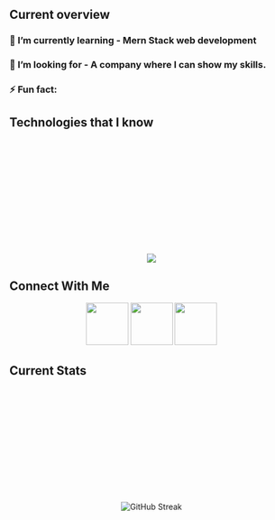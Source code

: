 ## Current overview
###  🌱 I’m currently learning - Mern Stack web development
### 👯 I’m looking for - A company where I can show my skills.
### ⚡ Fun fact: 

 ## Technologies that I know
 <p align="center" style="margin: 220px 0px 20px 0px;">
  <a href="https://skillicons.dev">
    <img src="https://skillicons.dev/icons?i=html,css,tailwind,js,react,c,java,python&perline=4" />
  </a>
</p>


## Connect With Me
 <p align="center" dir="auto"><a target="_blank" href="https://www.facebook.com/profile.php?id=100025797519925"><img height="75" src="https://upload.wikimedia.org/wikipedia/commons/6/6c/Facebook_Logo_2023.png" style="max-width: 100%;"></a>
    <a href="https://www.linkedin.com/in/md-rezwanul-haque-3bb207264/" rel="nofollow"><img height="75" src="https://cdn1.iconfinder.com/data/icons/logotypes/32/circle-linkedin-512.png" style="max-width: 100%;"></a>
    <a href="https://www.behance.net/rezwanulhaque5" rel="nofollow"><img height="75" src="https://cdn.worldvectorlogo.com/logos/behance-1.svg" style="max-width: 100%;"> </a>
</p>


   
## Current Stats
<p align="center" dir="auto" style="margin: 220px 0px 20px 0px;">
  <img sty src="https://github-readme-streak-stats.herokuapp.com?user=rezwan2230&theme=prussian" alt="GitHub Streak" />
</p>




